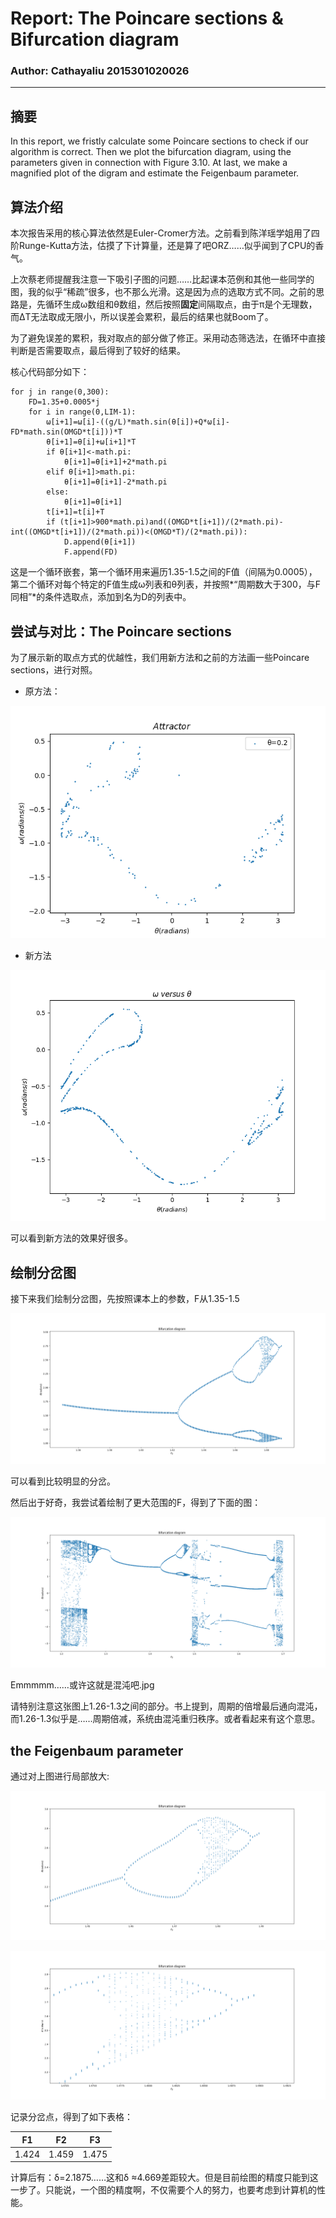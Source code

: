 # Report: The Poincare sections & Bifurcation diagram
### Author: Cathayaliu  2015301020026
***
## 摘要
In this report, we fristly calculate some Poincare sections to check if our algorithm is correct. Then we plot the bifurcation diagram, using the parameters given in connection with Figure 3.10. At last, we make a magnified plot of the digram and estimate the Feigenbaum parameter.
## 算法介绍
本次报告采用的核心算法依然是Euler-Cromer方法。之前看到陈洋瑶学姐用了四阶Runge-Kutta方法，估摸了下计算量，还是算了吧ORZ……似乎闻到了CPU的香气。

上次蔡老师提醒我注意一下吸引子图的问题……比起课本范例和其他一些同学的图，我的似乎“稀疏”很多，也不那么光滑。这是因为点的选取方式不同。之前的思路是，先循环生成ω数组和θ数组，然后按照**固定**间隔取点，由于π是个无理数，而ΔT无法取成无限小，所以误差会累积，最后的结果也就Boom了。

为了避免误差的累积，我对取点的部分做了修正。采用动态筛选法，在循环中直接判断是否需要取点，最后得到了较好的结果。

核心代码部分如下：
```
for j in range(0,300):
    FD=1.35+0.0005*j
    for i in range(0,LIM-1):
        ω[i+1]=ω[i]-((g/L)*math.sin(θ[i])+Q*ω[i]-FD*math.sin(OMGD*t[i]))*T
        θ[i+1]=θ[i]+ω[i+1]*T
        if θ[i+1]<-math.pi:
            θ[i+1]=θ[i+1]+2*math.pi
        elif θ[i+1]>math.pi:
            θ[i+1]=θ[i+1]-2*math.pi
        else:
            θ[i+1]=θ[i+1]    
        t[i+1]=t[i]+T
        if (t[i+1]>900*math.pi)and((OMGD*t[i+1])/(2*math.pi)-int((OMGD*t[i+1])/(2*math.pi))<(OMGD*T)/(2*math.pi)):
            D.append(θ[i+1])
            F.append(FD)
```
这是一个循环嵌套，第一个循环用来遍历1.35-1.5之间的F值（间隔为0.0005），第二个循环对每个特定的F值生成ω列表和θ列表，并按照*“周期数大于300，与F同相”*的条件选取点，添加到名为D的列表中。

## 尝试与对比：The Poincare sections
为了展示新的取点方式的优越性，我们用新方法和之前的方法画一些Poincare sections，进行对照。
* 原方法：

![](https://github.com/Cathayaliu/computationalphysics_N2015301020026/blob/master/5th%20homework/at0.png)

* 新方法

![](https://github.com/Cathayaliu/computationalphysics_N2015301020026/blob/master/6th%20homework/KS.png)

可以看到新方法的效果好很多。

## 绘制分岔图
接下来我们绘制分岔图，先按照课本上的参数，F从1.35-1.5

![](https://github.com/Cathayaliu/computationalphysics_N2015301020026/blob/master/6th%20homework/C223.png)

可以看到比较明显的分岔。

然后出于好奇，我尝试着绘制了更大范围的F，得到了下面的图：

![](https://github.com/Cathayaliu/computationalphysics_N2015301020026/blob/master/6th%20homework/over.png)

Emmmmm……或许这就是混沌吧.jpg

请特别注意这张图上1.26-1.3之间的部分。书上提到，周期的倍增最后通向混沌，而1.26-1.3似乎是……周期倍减，系统由混沌重归秩序。或者看起来有这个意思。

## the Feigenbaum parameter

通过对上图进行局部放大:

![](https://github.com/Cathayaliu/computationalphysics_N2015301020026/blob/master/6th%20homework/C224.png)

![](https://github.com/Cathayaliu/computationalphysics_N2015301020026/blob/master/6th%20homework/C225.png)

记录分岔点，得到了如下表格：

|F1|F2|F3|
|-|-|-|
|1.424|1.459|1.475|

计算后有：δ=2.1875……这和δ ≈4.669差距较大。但是目前绘图的精度只能到这一步了。只能说，一个图的精度啊，不仅需要个人的努力，也要考虑到计算机的性能。

